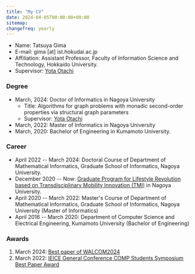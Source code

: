 ```yaml
---
title: "My CV"
date: 2024-04-05T00:00:00+09:00
sitemap:
changefreq: yearly
---
```

- Name: Tatsuya Gima
- E-mail: gima [at] ist.hokudai.ac.jp
- Affiliation: Assistant Professor,
	 Faculty of Information Science and Technology, Hokkaido University.
- Supervisor: [Yota Otachi](https://www.math.mi.i.nagoya-u.ac.jp/~otachi)

### Degree
- March, 2024: Doctor of Informatics in Nagoya University
    - Title: Algorithms for graph problems with monadic second-order properties via structural graph parameters
    - Supervisor: [Yota Otachi](https://www.math.mi.i.nagoya-u.ac.jp/~otachi)
- March, 2022: Master of Informatics in Nagoya University
- March, 2020: Bachelor of Engineering in Kumamoto University.

### Career
- April 2022 -- March 2024: Doctoral Course of Department of Mathematical Informatics, Graduate School of Informatics, Nagoya University.
- December 2020 -- Now: [Graduate Program for Lifestyle Revolution based on Transdisciplinary Mobility Innovation (TMI)](https://www.tmi.mirai.nagoya-u.ac.jp) in Nagoya University.
- April 2020 -- March 2022: Master's Course of Department of Mathematical Informatics, Graduate School of Informatics, Nagoya University (Master of Informatics)
- April 2016 -- March 2020: Department of Computer Science and Electrical Engineering, Kumamoto University (Bachelor of Engineering)

### Awards
1. March 2024: [Best paper of WALCOM2024](https://www.kono.cis.iwate-u.ac.jp/~yamanaka/walcom2024/index.html)
1. March 2022: [IEICE General Conference COMP Students Symposium Best Paper Award](https://www.ieice.org/~comp/student-sympo/2022.html)
<!-- 2. March 2020: 熊本大学工学部 情報電気電子工学科 学科学業奨励賞 -->